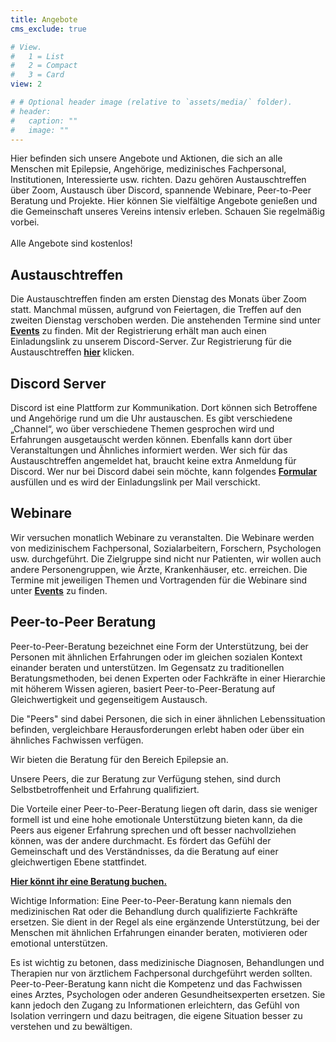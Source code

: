 ```yaml
---
title: Angebote
cms_exclude: true

# View.
#   1 = List
#   2 = Compact
#   3 = Card
view: 2

# # Optional header image (relative to `assets/media/` folder).
# header:
#   caption: ""
#   image: ""
---
```


Hier befinden sich unsere Angebote und Aktionen, die sich an alle Menschen mit Epilepsie, Angehörige, medizinisches Fachpersonal, Institutionen, Interessierte usw. richten.
Dazu gehören Austauschtreffen über Zoom, Austausch über Discord, spannende Webinare, Peer-to-Peer Beratung und Projekte.
Hier können Sie vielfältige Angebote genießen und die Gemeinschaft unseres Vereins intensiv erleben. Schauen Sie regelmäßig vorbei.<br><br>
Alle Angebote sind kostenlos!

## Austauschtreffen

Die Austauschtreffen finden am ersten Dienstag des Monats über Zoom statt. Manchmal müssen, aufgrund von Feiertagen, die Treffen auf den zweiten Dienstag verschoben werden.
Die anstehenden Termine sind unter [**Events**](/event) zu finden.
Mit der Registrierung erhält man auch einen Einladungslink zu unserem Discord-Server.
Zur Registrierung für die Austauschtreffen [**hier**](https://zoom.us/meeting/register/tJcqfu6tpzwqGtbQlfDq86UGrElPWfePiRjU) klicken.

## Discord Server

Discord ist eine Plattform zur Kommunikation. Dort können sich Betroffene und Angehörige rund um die Uhr austauschen.
Es gibt verschiedene „Channel“, wo über verschiedene Themen gesprochen wird und Erfahrungen ausgetauscht werden können.
Ebenfalls kann dort über Veranstaltungen und Ähnliches informiert werden.
Wer sich für das Austauschtreffen angemeldet hat, braucht keine extra Anmeldung für Discord.
Wer nur bei Discord dabei sein möchte, kann folgendes [**Formular**](https://www.survio.com/survey/d/Z9K5S9D8X4M5U4C5E) ausfüllen und es wird der Einladungslink per Mail verschickt.

## Webinare

Wir versuchen monatlich Webinare zu veranstalten. Die Webinare werden von medizinischem Fachpersonal, Sozialarbeitern, Forschern, Psychologen usw. durchgeführt.
Die Zielgruppe sind nicht nur Patienten, wir wollen auch andere Personengruppen, wie Ärzte, Krankenhäuser, etc. erreichen.
Die Termine mit jeweiligen Themen und Vortragenden für die Webinare sind unter [**Events**](/event) zu finden.

## Peer-to-Peer Beratung

Peer-to-Peer-Beratung bezeichnet eine Form der Unterstützung, bei der Personen mit ähnlichen Erfahrungen oder im gleichen sozialen Kontext einander beraten und unterstützen.
Im Gegensatz zu traditionellen Beratungsmethoden, bei denen Experten oder Fachkräfte in einer Hierarchie mit höherem Wissen agieren, basiert Peer-to-Peer-Beratung auf Gleichwertigkeit und gegenseitigem Austausch.

Die "Peers" sind dabei Personen, die sich in einer ähnlichen Lebenssituation befinden, vergleichbare Herausforderungen erlebt haben oder über ein ähnliches Fachwissen verfügen.

Wir bieten die Beratung für den Bereich Epilepsie an.

Unsere Peers, die zur Beratung zur Verfügung stehen, sind durch Selbstbetroffenheit und Erfahrung qualifiziert.

Die Vorteile einer Peer-to-Peer-Beratung liegen oft darin, dass sie weniger formell ist und eine hohe emotionale Unterstützung bieten kann, da die Peers aus eigener Erfahrung sprechen und oft besser nachvollziehen können, was der andere durchmacht.
Es fördert das Gefühl der Gemeinschaft und des Verständnisses, da die Beratung auf einer gleichwertigen Ebene stattfindet.

[**Hier könnt ihr eine Beratung buchen.**](https://outlook.office365.com/book/EpilepsieEmpowermentDeutschlandeV@Epipower.onmicrosoft.com/)

Wichtige Information: Eine Peer-to-Peer-Beratung kann niemals den medizinischen Rat oder die Behandlung durch qualifizierte Fachkräfte ersetzen.
Sie dient in der Regel als eine ergänzende Unterstützung, bei der Menschen mit ähnlichen Erfahrungen einander beraten, motivieren oder emotional unterstützen. 

Es ist wichtig zu betonen, dass medizinische Diagnosen, Behandlungen und Therapien nur von ärztlichem Fachpersonal durchgeführt werden sollten.
Peer-to-Peer-Beratung kann nicht die Kompetenz und das Fachwissen eines Arztes, Psychologen oder anderen Gesundheitsexperten ersetzen.
Sie kann jedoch den Zugang zu Informationen erleichtern, das Gefühl von Isolation verringern und dazu beitragen, die eigene Situation besser zu verstehen und zu bewältigen.